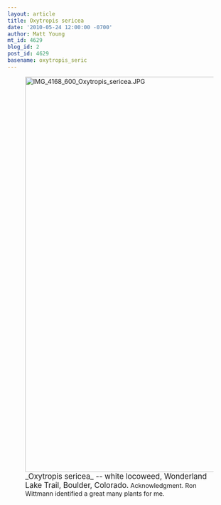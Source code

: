 ```yaml
---
layout: article
title: Oxytropis sericea
date: '2010-05-24 12:00:00 -0700'
author: Matt Young
mt_id: 4629
blog_id: 2
post_id: 4629
basename: oxytropis_seric
---
```

<figure>
<a href="http://plants.usda.gov/java/profile?symbol=OXSE"><img src="http://pandasthumb.org/archives/2010/05/23/IMG_4168_600_Oxytropis_sericea.JPG" alt="IMG_4168_600_Oxytropis_sericea.JPG" width="600" height="889" /></a>
<figcaption markdown="span"><big>_Oxytropis sericea_  -- white locoweed, Wonderland Lake Trail, Boulder, Colorado.</big> Acknowledgment.  Ron Wittmann identified a great many plants for me.

</figcaption>
</figure>
